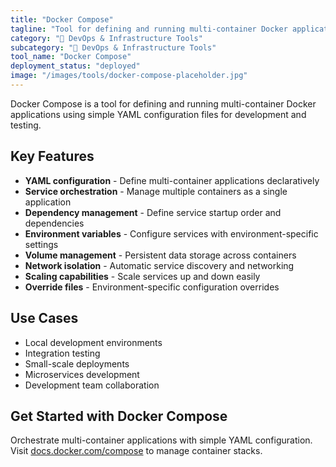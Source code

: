 ```yaml
---
title: "Docker Compose"
tagline: "Tool for defining and running multi-container Docker applications"
category: "🔧 DevOps & Infrastructure Tools"
subcategory: "🔧 DevOps & Infrastructure Tools"
tool_name: "Docker Compose"
deployment_status: "deployed"
image: "/images/tools/docker-compose-placeholder.jpg"
---
```

Docker Compose is a tool for defining and running multi-container Docker applications using simple YAML configuration files for development and testing.

## Key Features

- **YAML configuration** - Define multi-container applications declaratively
- **Service orchestration** - Manage multiple containers as a single application
- **Dependency management** - Define service startup order and dependencies
- **Environment variables** - Configure services with environment-specific settings
- **Volume management** - Persistent data storage across containers
- **Network isolation** - Automatic service discovery and networking
- **Scaling capabilities** - Scale services up and down easily
- **Override files** - Environment-specific configuration overrides

## Use Cases

- Local development environments
- Integration testing
- Small-scale deployments
- Microservices development
- Development team collaboration

## Get Started with Docker Compose

Orchestrate multi-container applications with simple YAML configuration. Visit [docs.docker.com/compose](https://docs.docker.com/compose) to manage container stacks.